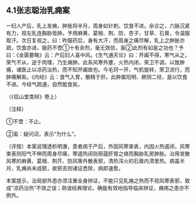 ## 4.1张志聪治乳痈案

一妇人产后，乳上发痈，肿胀将半月，周身如针刺，饮食不进。余诊之，六脉沉紧有力，视左乳连胸胁皆肿。予用麻黄、葛根、荆、防、杏子、甘草、石膏，令温服取汗。次日复视之，曰：昨服药后，身有大汗，而周身之痛尽解，乳上之肿胀亦疏，饮食亦进，服药不啻①十有余剂，毫无效验，奚②此剂有如是之功也？予曰：《金匮要略》云：产后妇人喜中风。《生气通天论》曰：开阖不得，寒气从之，荣气不从，逆于肉理，乃生痈肿。此系风寒外壅，火热内闭，荣卫不调，以致肿痛，诸医止以凉药治热，而不知开阖故也。今毛窍一开，气机旋转，荣卫流行，而肿痛解矣。《内经》云：食气入胃，散精于肝。此肿属阳明、厥阴二经，是以饮食不进。今经气疏通，自然能食矣。

（《侣山堂类辩》卷上）

〔注释〕

①不啻：不止。

②奚：疑问词，表示“为什么”。

〔评按〕本案说理透析明澈，患者病于产后，外因风寒束表，内因火热遏闭，风寒束表则阳气不伸而周身尽痛，寒遏热闭则邪蕴肝胃之络而胸胁乳房肿胀。治用发散风寒的麻黄、葛根、荆芥、防风等外散表邪，清热泻火的石膏内清里热。病虽半月，乳痈尚未成脓，故邪去则诸证悉除，病即速愈。

本案提示，治局部外患亦须注重全身辨证，不能只见乳痈之热而不视风寒表邪，致成“凉药治热”不效之误；熟谙经典理论，确能有效地指导临床辨证，痈疡之患亦不例外。
